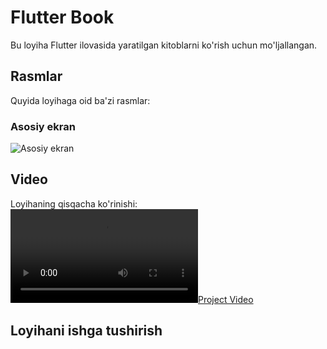 # Flutter Book

Bu loyiha Flutter ilovasida yaratilgan kitoblarni ko'rish uchun mo'ljallangan. 

## Rasmlar

Quyida loyihaga oid ba'zi rasmlar:

### Asosiy ekran
![Asosiy ekran](https://i.imgur.com/QmoKexk.png)

## Video

Loyihaning qisqacha ko'rinishi:
[![Project Video](https://videocdn.cdnpk.net/videos/e13dd65c-c648-45b8-9f1f-b67267ce1157/horizontal/previews/clear/large.mp4?token=exp=1720691114~hmac=40defec63ba131cfbcfb2573814423d408b23f5a3456f39e693ada267e8be09b)](https://videocdn.cdnpk.net/videos/e13dd65c-c648-45b8-9f1f-b67267ce1157/horizontal/previews/clear/large.mp4?token=exp=1720691114~hmac=40defec63ba131cfbcfb2573814423d408b23f5a3456f39e693ada267e8be09b)

## Loyihani ishga tushirish

